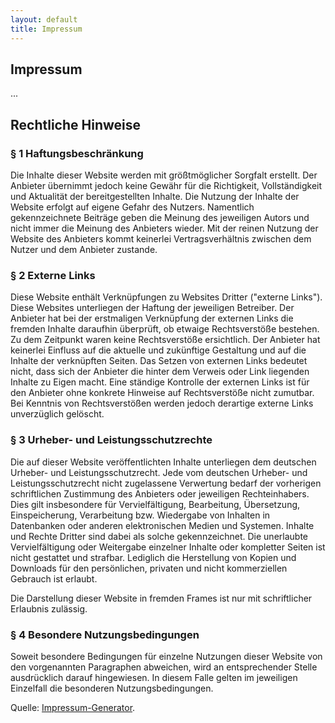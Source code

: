 ```yaml
---
layout: default
title: Impressum
---
```

## Impressum
...

## Rechtliche Hinweise
					
### § 1 Haftungsbeschränkung

Die Inhalte dieser Website werden mit größtmöglicher Sorgfalt erstellt. Der
Anbieter übernimmt jedoch keine Gewähr für die Richtigkeit, Vollständigkeit
und Aktualität der bereitgestellten Inhalte. Die Nutzung der Inhalte der
Website erfolgt auf eigene Gefahr des Nutzers. Namentlich gekennzeichnete
Beiträge geben die Meinung des jeweiligen Autors und nicht immer die Meinung
des Anbieters wieder. Mit der reinen Nutzung der Website des Anbieters kommt
keinerlei Vertragsverhältnis zwischen dem Nutzer und dem Anbieter zustande.

### § 2 Externe Links

Diese Website enthält Verknüpfungen zu Websites Dritter ("externe Links").
Diese Websites unterliegen der Haftung der jeweiligen Betreiber. Der
Anbieter hat bei der erstmaligen Verknüpfung der externen Links die fremden
Inhalte daraufhin überprüft, ob etwaige Rechtsverstöße bestehen. Zu dem
Zeitpunkt waren keine Rechtsverstöße ersichtlich. Der Anbieter hat keinerlei
Einfluss auf die aktuelle und zukünftige Gestaltung und auf die Inhalte der
verknüpften Seiten. Das Setzen von externen Links bedeutet nicht, dass sich
der Anbieter die hinter dem Verweis oder Link liegenden Inhalte zu Eigen
macht. Eine ständige Kontrolle der externen Links ist für den Anbieter ohne
konkrete Hinweise auf Rechtsverstöße nicht zumutbar. Bei Kenntnis von
Rechtsverstößen werden jedoch derartige externe Links unverzüglich gelöscht.

### § 3 Urheber- und Leistungsschutzrechte

Die auf dieser Website veröffentlichten Inhalte unterliegen dem deutschen
Urheber- und Leistungsschutzrecht. Jede vom deutschen Urheber- und
Leistungsschutzrecht nicht zugelassene Verwertung bedarf der vorherigen
schriftlichen Zustimmung des Anbieters oder jeweiligen Rechteinhabers. Dies
gilt insbesondere für Vervielfältigung, Bearbeitung, Übersetzung,
Einspeicherung, Verarbeitung bzw. Wiedergabe von Inhalten in Datenbanken
oder anderen elektronischen Medien und Systemen. Inhalte und Rechte Dritter
sind dabei als solche gekennzeichnet. Die unerlaubte Vervielfältigung oder
Weitergabe einzelner Inhalte oder kompletter Seiten ist nicht gestattet und
strafbar. Lediglich die Herstellung von Kopien und Downloads für den
persönlichen, privaten und nicht kommerziellen Gebrauch ist erlaubt.

Die Darstellung dieser Website in fremden Frames ist nur mit schriftlicher
Erlaubnis zulässig.

### § 4 Besondere Nutzungsbedingungen

Soweit besondere Bedingungen für einzelne Nutzungen dieser Website von den
vorgenannten Paragraphen abweichen, wird an entsprechender Stelle
ausdrücklich darauf hingewiesen. In diesem Falle gelten im jeweiligen
Einzelfall die besonderen Nutzungsbedingungen.


Quelle: [Impressum-Generator](http://www.impressum-recht.de/impressum-generator/).

<!--
## Datenschutzerklärung
### Kommentarfunktionen

Im Rahmen der Kommentarfunktion erheben wir personenbezogene Daten (z.B. Name, E-Mail)
im Rahmen Ihrer Kommentierung zu einem Beitrag nur in dem Umfang wie Sie ihn uns mitgeteilt haben.
Bei der Veröffentlichung eines Kommentars wird die von Ihnen angegebene Email-Adresse gespeichert,
aber nicht veröffentlicht. Ihr Name wird veröffentlich, wenn Sie nicht unter Pseudonym geschrieben
haben.
-->

<!-- <p><strong>Datenschutzerklärung für den Webanalysedienst Google Analytics</strong>

Diese Website benutzt Google Analytics, einen Webanalysedienst der Google Inc. ("Google"). Google
Analytics verwendet sog. "Cookies", Textdateien, die auf Ihrem Computer gespeichert werden und die
eine Analyse der Benutzung der Website durch Sie ermöglichen. Die durch den Cookie erzeugten Informationen
über Ihre Benutzung dieser Website werden in der Regel an einen Server von Google in den USA übertragen
und dort gespeichert. Wir haben die IP-Anonymisierung aktiviert. Auf dieser Webseite wird Ihre IP-Adresse
von Google daher innerhalb von Mitgliedstaaten der Europäischen Union oder in anderen Vertragsstaaten des
Abkommens über den Europäischen Wirtschaftsraum zuvor gekürzt. Nur in Ausnahmefällen wird die volle 
IP-Adresse an einen Server von Google in den USA übertragen und dort gekürzt. Im Auftrag des Betreibers
dieser Website wird Google diese Informationen benutzen, um Ihre Nutzung der Website auszuwerten,
um Reports über die Websiteaktivitäten zusammenzustellen und um weitere mit der Websitenutzung und 
der Internetnutzung verbundene Dienstleistungen gegenüber dem Websitebetreiber zu erbringen. Die im
Rahmen von Google Analytics von Ihrem Browser übermittelte IP-Adresse wird nicht mit anderen Daten 
von Google zusammengeführt. Sie können die Speicherung der Cookies durch eine entsprechende Einstellung
Ihrer Browser-Software verhindern; wir weisen Sie jedoch darauf hin, dass Sie in diesem Fall
gegebenenfalls nicht sämtliche Funktionen dieser Website vollumfänglich werden nutzen können. Sie 
können darüber hinaus die Erfassung der durch das Cookie erzeugten und auf Ihre Nutzung der Website 
bezogenen Daten (inkl. Ihrer IP-Adresse) an Google sowie die Verarbeitung dieser Daten durch Google 
verhindern, indem sie das unter dem folgenden Link verfügbare Browser-Plugin herunterladen und installieren:
<a href="http://tools.google.com/dlpage/gaoptout?hl=de" rel="nofollow">http://tools.google.com/dlpage/gaoptout?hl=de</a> -->